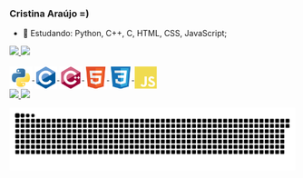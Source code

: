### Cristina Araújo =)

- 🌱 Estudando: Python, C++, C, HTML, CSS, JavaScript;

<div>
  <a href="https://github.com/CristinaAraujo">
  <img height="150em" src="https://github-readme-stats.vercel.app/api?username=CristinaAraujo&show_icons=true&theme=dracula&include_all_commits=true&count_private=true"/>
  <img height="150em" src="https://github-readme-stats.vercel.app/api/top-langs/?username=CristinaAraujo&layout=compact&langs_count=7&theme=dark"/>
</div>
  
<div style="display: inline_block"><br>
  <img align="center" alt="Cris-Python" height="40" width="40" src="https://raw.githubusercontent.com/devicons/devicon/master/icons/python/python-original.svg">
  <img align="center" alt="Cris-c" height="40" width="40" src="https://raw.githubusercontent.com/devicons/devicon/master/icons/c/c-original.svg">
  <img align="center" alt="Cris-cplusplus" height="40" width="40" src="https://raw.githubusercontent.com/devicons/devicon/master/icons/cplusplus/cplusplus-original.svg">
  <img align="center" alt="Cris-HTML" height="40" width="40" src="https://raw.githubusercontent.com/devicons/devicon/master/icons/html5/html5-original.svg">
  <img align="center" alt="Cris-CSS" height="40" width="40"                                                    src="https://raw.githubusercontent.com/devicons/devicon/master/icons/css3/css3-original.svg">
  <img align="center" alt="Cris-Js" height="40" width="40" src="https://raw.githubusercontent.com/devicons/devicon/master/icons/javascript/javascript-plain.svg">


</div
  
##
  
<div>
   <a href="https://discord.gg/vzgFgHRN" target="_blank"><img src="https://img.shields.io/badge/Discord-7289DA?style=for-the-badge&logo=discord&logoColor=white" target="_blank">
   <a href="https://instagram.com/rosembergx" target="_blank"><img src="https://img.shields.io/badge/-Instagram-%23E4405F?style=for-the-badge&logo=instagram&logoColor=white" target="_blank"></a>
     
   ![Snake animation](https://github.com/leticiarosemberg/leticiarosemberg/blob/output/github-contribution-grid-snake.svg)
</div>

